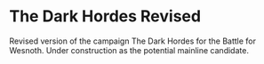 # The Dark Hordes Revised
Revised version of the campaign The Dark Hordes for the Battle for Wesnoth. Under construction as the potential mainline candidate.
